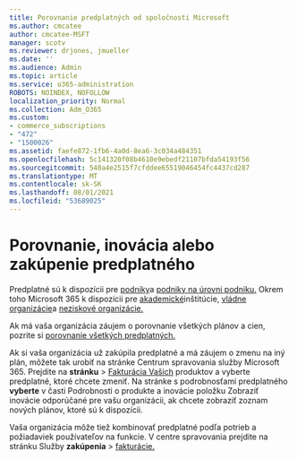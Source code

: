 ```yaml
---
title: Porovnanie predplatných od spoločnosti Microsoft
ms.author: cmcatee
author: cmcatee-MSFT
manager: scotv
ms.reviewer: drjones, jmueller
ms.date: ''
ms.audience: Admin
ms.topic: article
ms.service: o365-administration
ROBOTS: NOINDEX, NOFOLLOW
localization_priority: Normal
ms.collection: Adm_O365
ms.custom:
- commerce_subscriptions
- "472"
- "1500026"
ms.assetid: faefe872-1fb6-4a0d-8ea6-3c034a484351
ms.openlocfilehash: 5c141320f08b4610e9ebedf21107bfda54193f56
ms.sourcegitcommit: 540a4e2515f7cfddee65519046454fc4437cd287
ms.translationtype: MT
ms.contentlocale: sk-SK
ms.lasthandoff: 08/01/2021
ms.locfileid: "53689025"
---
```

# <a name="compare-upgrade-or-purchase-subscriptions"></a>Porovnanie, inovácia alebo zakúpenie predplatného
  
Predplatné sú k dispozícii pre [podniky](https://www.microsoft.com/microsoft-365/business/compare-all-microsoft-365-business-products?tab=2&rtc=1)a [podniky na úrovni podniku.](https://www.microsoft.com/microsoft-365/enterprise/compare-office-365-plans?rtc=1) Okrem toho Microsoft 365 k dispozícii pre [akademické](https://www.microsoft.com/microsoft-365/academic/compare-office-365-education-plans?rtc=1&activetab=tab%3aprimaryr1)inštitúcie, [vládne organizácie](https://www.microsoft.com/microsoft-365/government/compare-office-365-government-plans?rtc=1)a [neziskové organizácie.](https://www.microsoft.com/microsoft-365/nonprofit/office-365-nonprofit-plans-and-pricing?&rtc=1&activetab=tab%3aprimaryr1)
  
Ak má vaša organizácia záujem o porovnanie všetkých plánov a cien, pozrite si [porovnanie všetkých predplatných.](https://www.microsoft.com/microsoft-365/enterprise/compare-office-365-plans?rtc=1)
  
Ak si vaša organizácia už zakúpila predplatné a má záujem o zmenu na iný plán, môžete tak urobiť na stránke Centrum spravovania služby Microsoft 365. Prejdite na **stránku** \> [Fakturácia Vašich](https://go.microsoft.com/fwlink/p/?linkid=842054) produktov a vyberte predplatné, ktoré chcete zmeniť. Na stránke s podrobnosťami predplatného **vyberte** v  časti Podrobnosti o produkte a inovácie položku Zobraziť inovácie odporúčané pre vašu organizácii, ak chcete zobraziť zoznam nových plánov, ktoré sú k dispozícii.
  
Vaša organizácia môže tiež kombinovať predplatné podľa potrieb a požiadaviek používateľov na funkcie. V centre spravovania prejdite na stránku Služby **zakúpenia** \> [fakturácie.](https://go.microsoft.com/fwlink/p/?linkid=868433) 